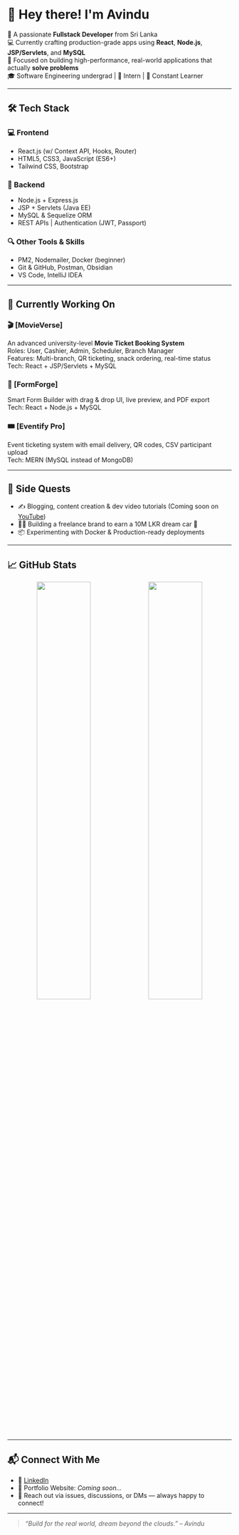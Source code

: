 # 👋 Hey there! I'm Avindu

🚀 A passionate **Fullstack Developer** from Sri Lanka  
💻 Currently crafting production-grade apps using **React**, **Node.js**, **JSP/Servlets**, and **MySQL**  
🎯 Focused on building high-performance, real-world applications that actually **solve problems**  
🎓 Software Engineering undergrad | 🔧 Intern | 🧠 Constant Learner

---

## 🛠 Tech Stack

### 💻 Frontend
- React.js (w/ Context API, Hooks, Router)
- HTML5, CSS3, JavaScript (ES6+)
- Tailwind CSS, Bootstrap

### 🔧 Backend
- Node.js + Express.js
- JSP + Servlets (Java EE)
- MySQL & Sequelize ORM
- REST APIs | Authentication (JWT, Passport)

### 🔍 Other Tools & Skills
- PM2, Nodemailer, Docker (beginner)
- Git & GitHub, Postman, Obsidian
- VS Code, IntelliJ IDEA

---

## 🧠 Currently Working On

### 🎬 [MovieVerse]
An advanced university-level **Movie Ticket Booking System**  
Roles: User, Cashier, Admin, Scheduler, Branch Manager  
Features: Multi-branch, QR ticketing, snack ordering, real-time status  
Tech: React + JSP/Servlets + MySQL

### 🧾 [FormForge]
Smart Form Builder with drag & drop UI, live preview, and PDF export  
Tech: React + Node.js + MySQL

### 🎟 [Eventify Pro]
Event ticketing system with email delivery, QR codes, CSV participant upload  
Tech: MERN (MySQL instead of MongoDB)

---

## 🧩 Side Quests
- ✍️ Blogging, content creation & dev video tutorials (Coming soon on [YouTube](https://www.youtube.com/@avinduvidusanka))
- 🧑‍💻 Building a freelance brand to earn a 10M LKR dream car 🚗
- 📦 Experimenting with Docker & Production-ready deployments

---

## 📈 GitHub Stats

<p align="center">
  <img src="https://github-readme-stats.vercel.app/api?username=drexterdev&show_icons=true&theme=radical" width="49%" />
  <img src="https://github-readme-streak-stats.herokuapp.com/?user=drexterdev&theme=radical" width="49%" />
</p>

---

## 📬 Connect With Me

- 💼 [LinkedIn](www.linkedin.com/in/avindu-vidusanka-b5989522a)
- 🧠 Portfolio Website: *Coming soon...*
- 💌 Reach out via issues, discussions, or DMs — always happy to connect!

---

> *“Build for the real world, dream beyond the clouds.” – Avindu*

